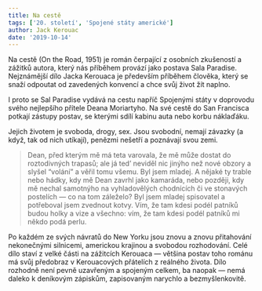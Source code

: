 ```yaml
---
title: Na cestě
tags: ['20. století', 'Spojené státy americké']
author: Jack Kerouac
date: '2019-10-14'
---
```


Na cestě (On the Road, 1951) je román čerpající z osobních zkušeností a zážitků autora, který nás příběhem provází jako postava Sala Paradise. Nejznámější dílo Jacka Kerouaca je především příběhem člověka, který se snaží odpoutat od zavedených konvencí a chce svůj život žít naplno.

I proto se Sal Paradise vydává na cestu napříč Spojenými státy v doprovodu svého nejlepšího přítele Deana Moriartyho. Na své cestě do San Francisca potkají zástupy postav, se kterými sdílí kabinu auta nebo korbu náklaďáku.

Jejich životem je svoboda, drogy, sex. Jsou svobodní, nemají závazky (a když, tak od nich utíkají), penězmi nešetří a poznávají svou zemi.


> Dean, před kterým mě má teta varovala, že mě může dostat do roztodivných trapasů; ale já ted’ neviděl nic jinýho než nové obzory a slyšel “volání” a věřil tomu všemu. Byl jsem mladej. A nějaké ty trable nebo hádky, kdy mě Dean zavrhl jako kamaráda, nebo později, kdy mě nechal samotnýho na vyhladovělých chodnících či ve stonavých postelích — co na tom záleželo? Byl jsem mladej spisovatel a potřeboval jsem zvednout kotvy. Vím, že tam kdesi podél patníků budou holky a vize a všechno: vím, že tam kdesi podél patníků mi někdo podá perlu.

Po každém ze svých návratů do New Yorku jsou znovu a znovu přitahování nekonečnými silnicemi, americkou krajinou a svobodou rozhodování. Celé dílo staví z velké části na zážitcích Kerouaca — většina postav toho románu má svůj předobraz v Kerouacových přátelích z reálného života. Dílo rozhodně není pevně uzavřeným a spojeným celkem, ba naopak — nemá daleko k deníkovým zápiskům, zapisovaným narychlo a bezmyšlenkovitě.

